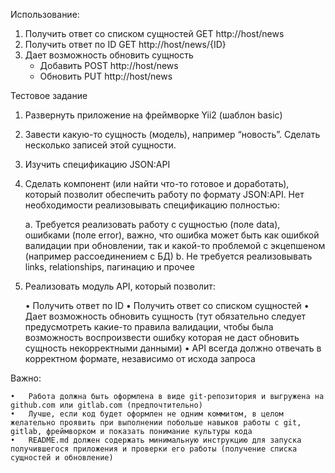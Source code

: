 Использование:
1. Получить ответ со списком сущностей
GET http://host/news
2. Получить ответ по ID
GET http://host/news/{ID}
3. Дает возможность обновить сущность
    - Добавить
POST http://host/news
    - Обновить
PUT http://host/news

Тестовое задание

1.	Развернуть приложение на фреймворке Yii2 (шаблон basic)

2.	Завести какую-то сущность (модель), например “новость”. Сделать несколько записей этой сущности.

3.	Изучить спецификацию JSON:API

4.	Сделать компонент (или найти что-то готовое и доработать), который позволит обеспечить работу по формату JSON:API. Нет необходимости реализовывать спецификацию полностью:

    a.	Требуется реализовать работу с сущностью (поле data), ошибками (поле error), важно, что ошибка может быть как ошибкой валидации при обновлении, так и какой-то проблемой с экцепшеном (например рассоединением с БД)
    b.	Не требуется реализовывать links, relationships, пагинацию и прочее
    
5.	Реализовать модуль API, который позволит:

    •	Получить ответ по ID 
    •	Получить ответ со списком сущностей
    •	Дает возможность обновить сущность (тут обязательно следует предусмотреть какие-то правила валидации, чтобы была возможность воспроизвести ошибку которая не даст обновить сущность некорректными данными)
    •	API всегда должно отвечать в корректном формате, независимо от исхода запроса

Важно:
 
    •	Работа должна быть оформлена в виде git-репозитория и выгружена на github.com или gitlab.com (предпочтительно)
    •	Лучше, если код будет оформлен не одним коммитом, в целом желательно проявить при выполнении побольше навыков работы с git, gitlab, фреймворком и показать понимание культуры кода
    •	README.md должен содержать минимальную инструкцию для запуска получившегося приложения и проверки его работы (получение списка сущностей и обновление)

